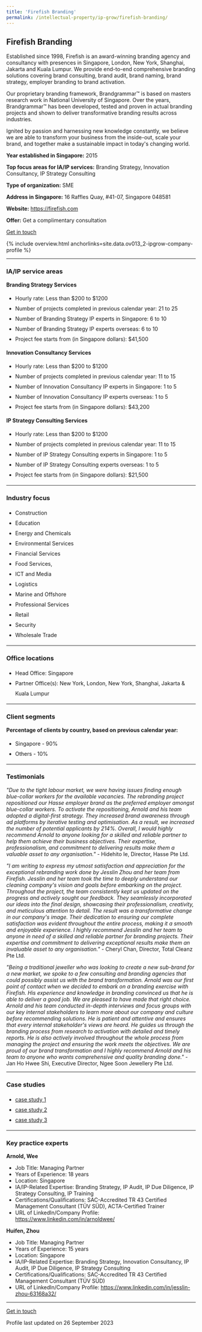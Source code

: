 ```yaml
---
title: 'Firefish Branding'
permalink: /intellectual-property/ip-grow/firefish-branding/
---
```


## Firefish Branding

Established since 1998, Firefish is an award-winning branding agency and consultancy with presences in Singapore, London, New York, Shanghai, Jakarta and Kuala Lumpur. We provide end-to-end comprehensive branding solutions covering brand consulting, brand audit, brand naming, brand strategy, employer branding to brand activation.

Our proprietary branding framework, Brandgrammar™ is based on masters research work in National University of Singapore. Over the years, Brandgrammar™ has been developed, tested and proven in actual branding projects and shown to deliver transformative branding results across industries.

Ignited by passion and harnessing new knowledge constantly, we believe we are able to transform your business from the inside-out, scale your brand, and together make a sustainable impact in today's changing world.

<b>Year established in Singapore:</b> 2015

<b>Top focus areas for IA/IP services:</b> Branding Strategy, Innovation Consultancy, IP Strategy Consulting

<b>Type of organization:</b> SME

<b>Address in Singapore:</b> 16 Raffles Quay, #41-07, Singapore 048581

<b>Website:</b> <a href='https://firefish.com'>https://firefish.com</a>

<b>Offer:</b> Get a complimentary consultation

<a class='btn' href='https://form.gov.sg/64ed5e4dd8368600129020fc' target='_blank' rel='noopener'>Get in touch</a>

{% include overview.html anchorlinks=site.data.ov013_2-ipgrow-company-profile %}

---
<a name='ip-related-service-areas'></a>
### IA/IP service areas

**Branding Strategy Services**

<ul>
<li style='line-height: 27px; margin: 0px 0px !important'>Hourly rate:  Less than $200 to $1200</li>
<li style='line-height: 27px; margin: 0px 0px !important'>Number of projects completed in previous calendar year: 21 to 25</li>
<li style='line-height: 27px; margin: 0px 0px !important'>Number of Branding Strategy IP experts in Singapore: 6 to 10</li>
<li style='line-height: 27px; margin: 0px 0px !important'>Number of Branding Strategy IP experts overseas: 6 to 10</li>
<li style='line-height: 27px; margin: 0px 0px !important'>Project fee starts from (in Singapore dollars):  $41,500</li>
</ul>

**Innovation Consultancy Services**

<ul>
<li style='line-height: 27px; margin: 0px 0px !important'>Hourly rate:  Less than $200 to $1200</li>
<li style='line-height: 27px; margin: 0px 0px !important'>Number of projects completed in previous calendar year: 11 to 15</li>
<li style='line-height: 27px; margin: 0px 0px !important'>Number of Innovation Consultancy IP experts in Singapore: 1 to 5</li>
<li style='line-height: 27px; margin: 0px 0px !important'>Number of Innovation Consultancy IP experts overseas: 1 to 5</li>
<li style='line-height: 27px; margin: 0px 0px !important'>Project fee starts from (in Singapore dollars):  $43,200</li>
</ul>

**IP Strategy Consulting Services**

<ul>
<li style='line-height: 27px; margin: 0px 0px !important'>Hourly rate:  Less than $200 to $1200</li>
<li style='line-height: 27px; margin: 0px 0px !important'>Number of projects completed in previous calendar year: 11 to 15</li>
<li style='line-height: 27px; margin: 0px 0px !important'>Number of IP Strategy Consulting experts in Singapore: 1 to 5</li>
<li style='line-height: 27px; margin: 0px 0px !important'>Number of IP Strategy Consulting experts overseas: 1 to 5</li>
<li style='line-height: 27px; margin: 0px 0px !important'>Project fee starts from (in Singapore dollars):  $21,500</li>
</ul>

---
<a name='industry-focus'></a>
### Industry focus

<ul><li style='line-height: 27px; margin: 0px 0px !important'> Construction </li><li style='line-height: 27px; margin: 0px 0px !important'>Education </li><li style='line-height: 27px; margin: 0px 0px !important'>Energy and Chemicals </li><li style='line-height: 27px; margin: 0px 0px !important'>Environmental Services</li><li style='line-height: 27px; margin: 0px 0px !important'>Financial Services  </li><li style='line-height: 27px; margin: 0px 0px !important'>Food Services, </li><li style='line-height: 27px; margin: 0px 0px !important'>ICT and Media </li><li style='line-height: 27px; margin: 0px 0px !important'>Logistics </li><li style='line-height: 27px; margin: 0px 0px !important'>Marine and Offshore </li><li style='line-height: 27px; margin: 0px 0px !important'>Professional Services </li><li style='line-height: 27px; margin: 0px 0px !important'>Retail </li><li style='line-height: 27px; margin: 0px 0px !important'>Security </li><li style='line-height: 27px; margin: 0px 0px !important'>Wholesale Trade</li></ul>

---
<a name='office-locations'></a>
### Office locations

<ul><li style='line-height: 27px; margin: 0px 0px !important'> Head Office: Singapore</li><li style='line-height: 27px; margin: 0px 0px !important'>Partner Office(s): New York, London, New York, Shanghai, Jakarta & Kuala Lumpur</li></ul>

---
<a name='client-segments'></a>
### Client segments

**Percentage of clients by country, based on previous calendar year:**

<ul><li style='line-height: 27px; margin: 0px 0px !important'> Singapore - 90%</li><li style='line-height: 27px; margin: 0px 0px !important'>Others - 10%</li></ul>

---
<a name='testimonials'></a>
### Testimonials

*"Due to the tight labour market, we were having issues finding enough blue-collar workers for the available vacancies. The rebranding project repositioned our Hasse employer brand as the preferred employer amongst blue-collar workers. To activate the repositioning, Arnold and his team adopted a digital-first strategy. They increased brand awareness through ad platforms by iterative testing and optimisation. As a result, we increased the number of potential applicants by 214%. Overall, I would highly recommend Arnold to anyone looking for a skilled and reliable partner to help them achieve their business objectives. Their expertise, professionalism, and commitment to delivering results make them a valuable asset to any organisation."* - Hidehito Ie, Director, Hasse Pte Ltd.

*"I am writing to express my utmost satisfaction and appreciation for the exceptional rebranding work done by Jesslin Zhou and her team from Firefish.  Jesslin and her team took the time to deeply understand our cleaning company's vision and goals before embarking on the project. Throughout the project, the team consistently kept us updated on the progress and actively sought our feedback. They seamlessly incorporated our ideas into the final design, showcasing their professionalism, creativity, and meticulous attention to detail. The result was a transformative change in our company's image.  Their dedication to ensuring our complete satisfaction was evident throughout the entire process, making it a smooth and enjoyable experience. I highly recommend Jesslin and her team to anyone in need of a skilled and reliable partner for branding projects. Their expertise and commitment to delivering exceptional results make them an invaluable asset to any organisation."* - Cheryl Chan, Director, Total Cleanz Pte Ltd.

*"Being a traditional jeweller who was looking to create a new sub-brand for a new market, we spoke to a few consulting and branding agencies that could possibly assist us with the brand transformation. Arnold was our first point of contact when we decided to embark on a branding exercise with Firefish. His experience and knowledge in branding convinced us that he is able to deliver a good job. We are pleased to have made that right choice.  Arnold and his team conducted in-depth interviews and focus groups with our key internal stakeholders to learn more about our company and culture before recommending solutions. He is patient and attentive and ensures that every internal stakeholder's views are heard. He guides us through the branding process from research to activation with detailed and timely reports. He is also actively involved throughout the whole process from managing the project and ensuring the work meets the objectives.  We are proud of our brand transformation and I highly recommend Arnold and his team to anyone who wants comprehensive and quality branding done."* - Jan Ho Hwee Shi, Executive Director, Ngee Soon Jewellery Pte Ltd.




---
<a name='case-studies'></a>
### Case studies

<ul><li style='line-height: 27px; margin: 0px 0px !important'> <a href="https://firefish.com/case-studies/hasse-case-study/" target="_blank" rel="noopener">case study 1</a></li><li style='line-height: 27px; margin: 0px 0px !important'><a href="https://firefish.com/case-studies/total-cleanz-case-study/" target="_blank" rel="noopener">case study 2</a></li><li style='line-height: 27px; margin: 0px 0px !important'><a href="https://firefish.com/case-studies/mistgold-case-study/" target="_blank" rel="noopener">case study 3</a></li></ul>

---
<a name='key-practice-experts'></a>
### Key practice experts

**Arnold, Wee**

- Job Title: Managing Partner
- Years of Experience: 18 years
- Location: Singapore
- IA/IP-Related Expertise: Branding Strategy, IP Audit, IP Due Diligence, IP Strategy Consulting, IP Training
- Certifications/Qualifications: SAC-Accredited TR 43 Certified Management Consultant (T&Uuml;V S&Uuml;D), ACTA-Certified Trainer
- URL of LinkedIn/Company Profile: <a href="https://www.linkedin.com/in/arnoldwee/" target="_blank" rel="noopener">https://www.linkedin.com/in/arnoldwee/</a>

**Huifen, Zhou**

- Job Title: Managing Partner
- Years of Experience: 15 years
- Location: Singapore
- IA/IP-Related Expertise: Branding Strategy, Innovation Consultancy, IP Audit, IP Due Diligence, IP Strategy Consulting
- Certifications/Qualifications: SAC-Accredited TR 43 Certified Management Consultant (T&Uuml;V S&Uuml;D)
- URL of LinkedIn/Company Profile: <a href="https://www.linkedin.com/in/jesslin-zhou-63168a32/" target="_blank" rel="noopener">https://www.linkedin.com/in/jesslin-zhou-63168a32/</a>

---
<p>
<a class='btn' href='https://form.gov.sg/64ed5e4dd8368600129020fc' target='_blank' rel='noopener'>Get in touch</a>
</p>
Profile last updated on 26 September 2023
